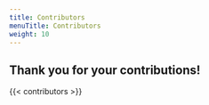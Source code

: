 ```yaml
---
title: Contributors
menuTitle: Contributors
weight: 10
---
```


## Thank you for your contributions!

{{< contributors >}}
